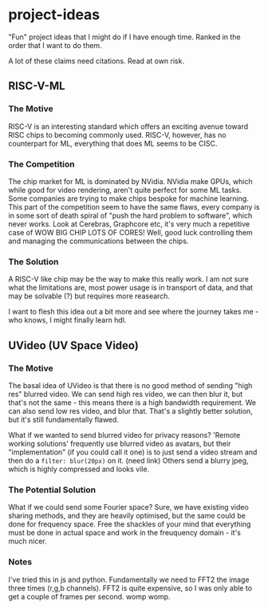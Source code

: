 # project-ideas
"Fun" project ideas that I might do if I have enough time. Ranked in the order that I want to do them.

A lot of these claims need citations. Read at own risk.

## RISC-V-ML

### The Motive
RISC-V is an interesting standard which offers an exciting avenue toward RISC chips to becoming commonly used.
RISC-V, however, has no counterpart for ML, everything that does ML seems to be CISC.

### The Competition
The chip market for ML is dominated by NVidia. NVidia make GPUs, which while good for video rendering, aren't quite perfect for some ML tasks.
Some companies are trying to make chips bespoke for machine learning.
This part of the competition seem to have the same flaws, every company is in some sort of death spiral of "push the hard problem to software", which never works.
Look at Cerebras, Graphcore etc, it's very much a repetitive case of WOW BIG CHIP LOTS OF CORES!
Well, good luck controlling them and managing the communications between the chips.

### The Solution
A RISC-V like chip may be the way to make this really work. I am not sure what the limitations are, most power usage is in transport of data, and that may be solvable (?) but requires more reasearch.

I want to flesh this idea out a bit more and see where the journey takes me - who knows, I might finally learn hdl.


## UVideo (UV Space Video)

### The Motive
The basal idea of UVideo is that there is no good method of sending "high res" blurred video.
We can send high res video, we can then blur it, but that's not the same - this means there is a high bandwidth requirement.
We can also send low res video, and blur that. That's a slightly better solution, but it's still fundamentally flawed.

What if we wanted to send blurred video for privacy reasons? 'Remote working solutions' frequently use blurred video as avatars, but their "implementation" (if you could call it one) is to just send a video stream and then do a `filter: blur(20px)` on it. (need link) 
Others send a blurry jpeg, which is highly compressed and looks vile.

### The Potential Solution
What if we could send some Fourier space?
Sure, we have existing video sharing methods, and they are heavily optimised, but the same could be done for frequency space.
Free the shackles of your mind that everything must be done in actual space and work in the freuquency domain - it's much nicer.

### Notes
I've tried this in js and python. Fundamentally we need to FFT2 the image three times (r,g,b channels).
FFT2 is quite expensive, so I was only able to get a couple of frames per second. womp womp.
